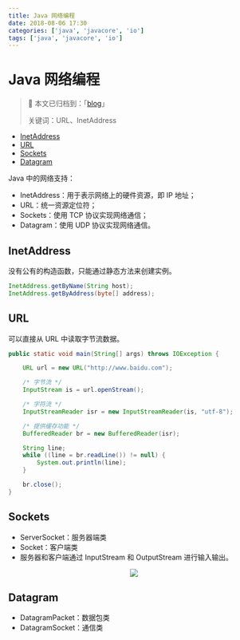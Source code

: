 ```yaml
---
title: Java 网络编程
date: 2018-08-06 17:30
categories: ['java', 'javacore', 'io']
tags: ['java', 'javacore', 'io']
---
```


# Java 网络编程

> :notebook: 本文已归档到：「[blog](https://github.com/dunwu/blog)」
>
> 关键词：URL、InetAddress

<!-- TOC depthFrom:2 depthTo:3 -->

- [InetAddress](#inetaddress)
- [URL](#url)
- [Sockets](#sockets)
- [Datagram](#datagram)

<!-- /TOC -->

Java 中的网络支持：

- InetAddress：用于表示网络上的硬件资源，即 IP 地址；
- URL：统一资源定位符；
- Sockets：使用 TCP 协议实现网络通信；
- Datagram：使用 UDP 协议实现网络通信。

## InetAddress

没有公有的构造函数，只能通过静态方法来创建实例。

```java
InetAddress.getByName(String host);
InetAddress.getByAddress(byte[] address);
```

## URL

可以直接从 URL 中读取字节流数据。

```java
public static void main(String[] args) throws IOException {

    URL url = new URL("http://www.baidu.com");

    /* 字节流 */
    InputStream is = url.openStream();

    /* 字符流 */
    InputStreamReader isr = new InputStreamReader(is, "utf-8");

    /* 提供缓存功能 */
    BufferedReader br = new BufferedReader(isr);

    String line;
    while ((line = br.readLine()) != null) {
        System.out.println(line);
    }

    br.close();
}
```

## Sockets

- ServerSocket：服务器端类
- Socket：客户端类
- 服务器和客户端通过 InputStream 和 OutputStream 进行输入输出。

<div align="center"> <img src="../pics//ClienteServidorSockets1521731145260.jpg"/> </div>

## Datagram

- DatagramPacket：数据包类
- DatagramSocket：通信类
